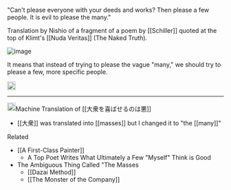
"Can't please everyone with your deeds and works? Then please a few people. It is evil to please the many."

Translation by Nishio of a fragment of a poem by [[Schiller]] quoted at the top of Klimt's [[Nuda Veritas]] (The Naked Truth).

![image](https://gyazo.com/1ea5800961b99420f9f9d740c67007c6/thumb/1000)

It means that instead of trying to please the vague "many," we should try to please a few, more specific people.

<img src='https://scrapbox.io/api/pages/nishio/en/icon' alt='en.icon' height="19.5"/>

---
<img src='https://scrapbox.io/api/pages/nishio/jaen/icon' alt='jaen.icon' height="19.5"/>Machine Translation of [[大衆を喜ばせるのは悪]]
- [[大衆]] was translated into [[masses]] but I changed it to "the [[many]]"

Related
- [[A First-Class Painter]]
    - A Top Poet Writes What Ultimately a Few "Myself" Think is Good
- The Ambiguous Thing Called "The Masses
    - [[Dazai Method]]
    - [[The Monster of the Company]]
